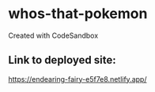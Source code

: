 # whos-that-pokemon
Created with CodeSandbox

## Link to deployed site:
https://endearing-fairy-e5f7e8.netlify.app/

